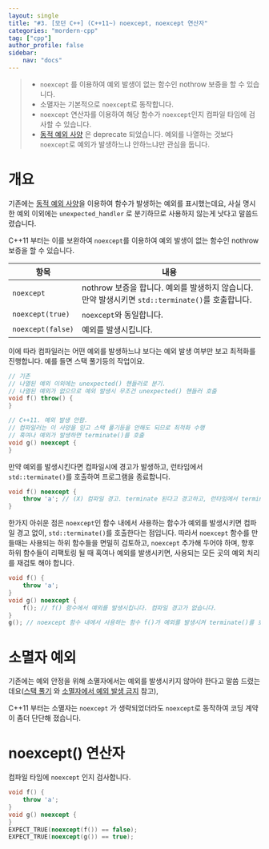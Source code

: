 ```yaml
---
layout: single
title: "#3. [모던 C++] (C++11~) noexcept, noexcept 연산자"
categories: "mordern-cpp"
tag: ["cpp"]
author_profile: false
sidebar: 
    nav: "docs"
---
```


> * `noexcept` 를 이용하여 예외 발생이 없는 함수인 nothrow 보증을 할 수 있습니다.
> * 소멸자는 기본적으로 `noexcept`로 동작합니다.
> * `noexcept` 연산자를 이용하여 해당 함수가 `noexcept`인지 컴파일 타임에 검사할 수 있습니다.
> * [동적 예외 사양](https://tango1202.github.io/classic-cpp-exception/classic-cpp-exception-mechanism/#%EB%8F%99%EC%A0%81-%EC%98%88%EC%99%B8-%EC%82%AC%EC%96%91) 은 deprecate 되었습니다. 예외를 나열하는 것보다 `noexcept`로 예외가 발생하느냐 안하느냐만 관심을 둡니다. 

# 개요 
기존에는 [동적 예외 사양](https://tango1202.github.io/classic-cpp-exception/classic-cpp-exception-mechanism/#%EB%8F%99%EC%A0%81-%EC%98%88%EC%99%B8-%EC%82%AC%EC%96%91)을 이용하여 함수가 발생하는 예외를 표시했는데요, 사실 명시한 예외 이외에는 `unexpected_handler` 로 분기하므로 사용하지 않는게 낫다고 말씀드렸습니다. 

C++11 부터는 이를 보완하여 `noexcept`를 이용하여 예외 발생이 없는 함수인 nothrow 보증을 할 수 있습니다. 

|항목|내용|
|--|--|
|`noexcept`|nothrow 보증을 합니다. 예외를 발생하지 않습니다. 만약 발생시키면 `std::terminate()`를 호출합니다.|
|`noexcept(true)`|`noexcept`와 동일합니다.|
|`noexcept(false)`|예외를 발생시킵니다.|

이에 따라 컴파일러는 어떤 예외를 발생하느냐 보다는 예외 발생 여부만 보고 최적화를 진행합니다. 예를 들면 스택 풀기등의 작업이요.

```cpp
// 기존 
// 나열된 예외 이외에는 unexpected() 핸들러로 분기. 
// 나열된 예외가 없으므로 예외 발생시 무조건 unexpected() 핸들러 호출
void f() throw() {
}

// C++11. 예외 발생 안함. 
// 컴파일러는 이 사양을 믿고 스택 풀기등을 안해도 되므로 최적화 수행 
// 혹여나 예외가 발생하면 terminate()를 호출
void g() noexcept {
}
```

만약 예외를 발생시킨다면 컴파일시에 경고가 발생하고, 런타임에서 `std::terminate()`를 호출하여 프로그램을 종료합니다.

```cpp
void f() noexcept {
    throw 'a'; // (X) 컴파일 경고. terminate 된다고 경고하고, 런타임에서 terminate()를 호출하여 종료합니다.
}
```

한가지 아쉬운 점은 `noexcept`인 함수 내에서 사용하는 함수가 예외를 발생시키면 컴파일 경고 없이, `std::terminate()`를 호출한다는 점입니다. 따라서 `noexcept` 함수를 만들때는 사용되는 하위 함수들을 면밀히 검토하고, `noexcept` 추가해 두어야 하며, 향후 하위 함수들이 리팩토링 될 때 혹여나 예외를 발생시키면, 사용되는 모든 곳의 예외 처리를 재검토 해야 합니다.

```cpp
void f() {
    throw 'a'; 
}
void g() noexcept {
    f(); // f() 함수에서 예외를 발생시킵니다. 컴파일 경고가 없습니다.
}
g(); // noexcept 함수 내에서 사용하는 함수 f()가 예외를 발생시켜 terminate()를 호출합니다.
```
# 소멸자 예외

기존에는 예외 안정을 위해 소멸자에서는 예외를 발생시키지 않아야 한다고 말씀 드렸는데요([스택 풀기](https://tango1202.github.io/classic-cpp-exception/classic-cpp-exception-mechanism/#%EC%8A%A4%ED%83%9D-%ED%92%80%EA%B8%B0%EC%98%88%EC%99%B8-%EB%B3%B5%EA%B7%80) 와 [소멸자에서 예외 발생 금지](https://tango1202.github.io/classic-cpp-oop/classic-cpp-oop-destructors/#%EC%86%8C%EB%A9%B8%EC%9E%90%EC%97%90%EC%84%9C-%EC%98%88%EC%99%B8-%EB%B0%9C%EC%83%9D-%EA%B8%88%EC%A7%80) 참고), 

C++11 부터는 소멸자는 `noexcept` 가 생략되었더라도 `noexcept`로 동작하여 코딩 계약이 좀더 단단해 졌습니다.

# noexcept() 연산자

컴파일 타임에 `noexcept` 인지 검사합니다.

```cpp
void f() {
    throw 'a'; 
}
void g() noexcept {
}
EXPECT_TRUE(noexcept(f()) == false);   
EXPECT_TRUE(noexcept(g()) == true); 
```


